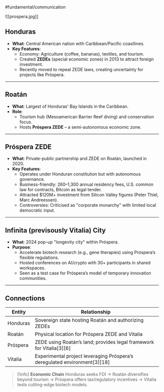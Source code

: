 #fundamental/communication 

![[prospera.jpg]]

## **Honduras**

- **What**: Central American nation with Caribbean/Pacific coastlines.  
- **Key Features**:  
  - Economy: Agriculture (coffee, bananas), textiles, and tourism.  
  - Created **ZEDEs** (special economic zones) in 2013 to attract foreign investment.  
  - Recently moved to repeal ZEDE laws, creating uncertainty for projects like Próspera.  

---

## **Roatán**

- **What**: Largest of Honduras' Bay Islands in the Caribbean.  
- **Role**:  
  - Tourism hub (Mesoamerican Barrier Reef diving) and conservation focus.  
  - Hosts **Próspera ZEDE** – a semi-autonomous economic zone.  

---

## **Próspera ZEDE**

- **What**: Private-public partnership and ZEDE on Roatán, launched in 2020.  
- **Key Features**:  
  - Operates under Honduran constitution but with autonomous governance.  
  - Business-friendly: $260–$1,300 annual residency fees, U.S. common law for contracts, Bitcoin as legal tender.
  - Attracted $120M+ investment from Silicon Valley figures (Peter Thiel, Marc Andreessen).  
  - Controversies: Criticised as "corporate monarchy" with limited local democratic input.  

---

## **Infinita (previsously Vitalia) City**

- **What**: 2024 pop-up "longevity city" within Próspera.  
- **Purpose**:  
  - Accelerate biotech research (e.g., gene therapies) using Próspera’s flexible regulations.  
  - Hosted conferences on AI/crypto with 30+ participants in shared workspaces.  
  - Seen as a test case for Próspera’s model of temporary innovation communities.  

---

## **Connections**

| Entity | Relationship |  
|--------|--------------|  
| Honduras | Sovereign state hosting Roatán and authorizing ZEDEs |  
| Roatán | Physical location for Próspera ZEDE and Vitalia |  
| Próspera | ZEDE using Roatán’s land; provides legal framework for Vitalia[3][6] |  
| Vitalia | Experimental project leveraging Próspera’s deregulated environment[3][18] |  

> [!info] **Economic Chain**
> Honduras seeks FDI → Roatán diversifies beyond tourism → Próspera offers tax/regulatory incentives → Vitalia tests cutting-edge biotech models.  
